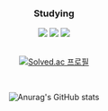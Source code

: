 

<div align=center>
   

### Studying

<img src="https://img.shields.io/badge/C++-00599C?style=flat&logo=C++&logoColor=white"/>

<img src="https://img.shields.io/badge/Csharp-00599C?style=flat&logo=CsharpgoColor=white"/>

<img src="https://img.shields.io/badge/JAVA-00599C?style=flat&logo=JAVAgoColor=white"/>
<br/>
<br/>

[![Solved.ac
프로필](http://mazassumnida.wtf/api/v2/generate_badge?boj=dfdfg1)](https://solved.ac/dfdfg1)

<br/>



![Anurag's GitHub stats](https://github-readme-stats.vercel.app/api?username=dfdfg42&show_icons=true&theme=radical)
  
  </div>
